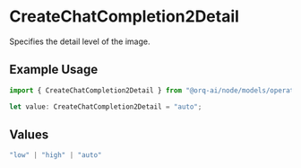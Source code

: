 # CreateChatCompletion2Detail

Specifies the detail level of the image.

## Example Usage

```typescript
import { CreateChatCompletion2Detail } from "@orq-ai/node/models/operations";

let value: CreateChatCompletion2Detail = "auto";
```

## Values

```typescript
"low" | "high" | "auto"
```